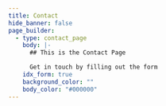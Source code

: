 ```yaml
---
title: Contact
hide_banner: false
page_builder:
  - type: contact_page
    body: |-
      ## This is the Contact Page

      Get in touch by filling out the form
    idx_form: true
    background_color: ""
    body_color: "#000000"
---
```

